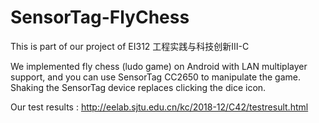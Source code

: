 # SensorTag-FlyChess

This is part of our project of EI312 工程实践与科技创新Ⅲ-C

We implemented fly chess (ludo game) on Android with LAN multiplayer support, and you can use SensorTag CC2650 to manipulate the game. Shaking the SensorTag device replaces clicking the dice icon.

Our test results : http://eelab.sjtu.edu.cn/kc/2018-12/C42/testresult.html
